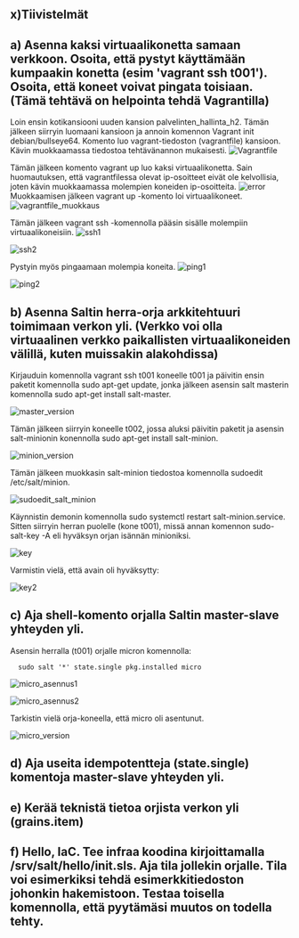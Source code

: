 ## x)Tiivistelmät


## a) Asenna kaksi virtuaalikonetta samaan verkkoon. Osoita, että pystyt käyttämään kumpaakin konetta (esim 'vagrant ssh t001'). Osoita, että koneet voivat pingata toisiaan. (Tämä tehtävä on helpointa tehdä Vagrantilla)

Loin ensin kotikansiooni uuden kansion palvelinten_hallinta_h2. Tämän jälkeen siirryin luomaani kansioon ja annoin komennon Vagrant init debian/bullseye64. Komento luo vagrant-tiedoston (vagrantfile) kansioon. Kävin muokkaamassa tiedostoa tehtävänannon mukaisesti. 
![Vagrantfile](https://github.com/Pakknoo/Palvelinten_hallinta/assets/122889266/739d13ac-74c7-416a-8499-271ef8ef47dd)

Tämän jälkeen komento vagrant up luo kaksi virtuaalikonetta. Sain huomautuksen, että vagrantfilessa olevat ip-osoitteet eivät ole kelvollisia, joten kävin muokkaamassa molempien koneiden ip-osoitteita. 
![error](https://github.com/Pakknoo/Palvelinten_hallinta/assets/122889266/06b7a881-c327-48f2-a5d1-11e066080f3e)
Muokkaamisen jälkeen vagrant up -komento loi virtuaalikoneet.
![vagrantfile_muokkaus](https://github.com/Pakknoo/Palvelinten_hallinta/assets/122889266/cc3df2ba-b0a2-4961-8c5f-1056d5591daa)

Tämän jälkeen vagrant ssh -komennolla pääsin sisälle molempiin virtuaalikoneisiin.
![ssh1](https://github.com/Pakknoo/Palvelinten_hallinta/assets/122889266/8a149c78-0df7-47e8-870d-e9578bffd282)


![ssh2](https://github.com/Pakknoo/Palvelinten_hallinta/assets/122889266/344114fb-48a6-4b82-a459-3abb88107f35)

Pystyin myös pingaamaan molempia koneita. 
![ping1](https://github.com/Pakknoo/Palvelinten_hallinta/assets/122889266/db06f65d-9f04-406f-931b-c8381703b6e0)

![ping2](https://github.com/Pakknoo/Palvelinten_hallinta/assets/122889266/a9971965-a5a9-40d5-a51b-21ae1cb564d6)



## b) Asenna Saltin herra-orja arkkitehtuuri toimimaan verkon yli. (Verkko voi olla virtuaalinen verkko paikallisten virtuaalikoneiden välillä, kuten muissakin alakohdissa)

Kirjauduin komennolla vagrant ssh t001 koneelle t001 ja päivitin ensin paketit komennolla sudo apt-get update, jonka jälkeen asensin salt masterin komennolla sudo apt-get install salt-master.

![master_version](https://github.com/Pakknoo/Palvelinten_hallinta/assets/122889266/399ca5cd-eb05-4e2b-a2f8-dfc4e7d14d0c)

Tämän jälkeen siirryin koneelle t002, jossa aluksi päivitin paketit ja asensin salt-minionin konennolla sudo apt-get install salt-minion. 

![minion_version](https://github.com/Pakknoo/Palvelinten_hallinta/assets/122889266/4de404e0-ea99-4e54-93fa-c32f69b4cf96)

Tämän jälkeen muokkasin salt-minion tiedostoa komennolla sudoedit /etc/salt/minion. 

![sudoedit_salt_minion](https://github.com/Pakknoo/Palvelinten_hallinta/assets/122889266/dfd83f1d-a3d8-4f77-a941-12f5816805c2)

Käynnistin demonin komennolla sudo systemctl restart salt-minion.service. 
Sitten siirryin herran puolelle (kone t001), missä annan komennon sudo-salt-key -A eli hyväksyn orjan isännän minioniksi. 

![key](https://github.com/Pakknoo/Palvelinten_hallinta/assets/122889266/46dbf64f-8913-4efb-9e6f-e2266084e060)

Varmistin vielä, että avain oli hyväksytty:


![key2](https://github.com/Pakknoo/Palvelinten_hallinta/assets/122889266/7b58ed8c-8536-4a57-85cc-c5b905e6f294)


## c) Aja shell-komento orjalla Saltin master-slave yhteyden yli.

Asensin herralla (t001) orjalle micron komennolla:

      sudo salt '*' state.single pkg.installed micro

![micro_asennus1](https://github.com/Pakknoo/Palvelinten_hallinta/assets/122889266/350836d7-bbd4-40fe-af0b-181be5571947)

![micro_asennus2](https://github.com/Pakknoo/Palvelinten_hallinta/assets/122889266/b125e3d8-7217-48d4-8ed6-0543785f1239)

Tarkistin vielä orja-koneella, että micro oli asentunut. 


![micro_version](https://github.com/Pakknoo/Palvelinten_hallinta/assets/122889266/3d83cbc4-7c33-47dd-b8bf-9513f866bbb6)

## d) Aja useita idempotentteja (state.single) komentoja master-slave yhteyden yli.

## e) Kerää teknistä tietoa orjista verkon yli (grains.item)

## f) Hello, IaC. Tee infraa koodina kirjoittamalla /srv/salt/hello/init.sls. Aja tila jollekin orjalle. Tila voi esimerkiksi tehdä esimerkkitiedoston johonkin hakemistoon. Testaa toisella komennolla, että pyytämäsi muutos on todella tehty.
